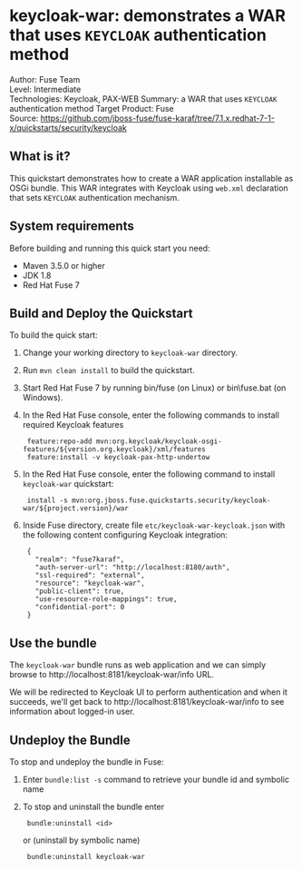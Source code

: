 keycloak-war: demonstrates a WAR that uses `KEYCLOAK` authentication method
==========================
Author: Fuse Team  
Level: Intermediate  
Technologies: Keycloak, PAX-WEB
Summary: a WAR that uses `KEYCLOAK` authentication method
Target Product: Fuse  
Source: <https://github.com/jboss-fuse/fuse-karaf/tree/7.1.x.redhat-7-1-x/quickstarts/security/keycloak>


What is it?
-----------
This quickstart demonstrates how to create a WAR application installable as OSGi bundle.
This WAR integrates with Keycloak using `web.xml` declaration that sets `KEYCLOAK` authentication mechanism.


System requirements
-------------------
Before building and running this quick start you need:

* Maven 3.5.0 or higher
* JDK 1.8
* Red Hat Fuse 7


Build and Deploy the Quickstart
-------------------------------

To build the quick start:

1. Change your working directory to `keycloak-war` directory.
2. Run `mvn clean install` to build the quickstart.
3. Start Red Hat Fuse 7 by running bin/fuse (on Linux) or bin\fuse.bat (on Windows).
4. In the Red Hat Fuse console, enter the following commands to install required Keycloak features

        feature:repo-add mvn:org.keycloak/keycloak-osgi-features/${version.org.keycloak}/xml/features
        feature:install -v keycloak-pax-http-undertow

5. In the Red Hat Fuse console, enter the following command to install `keycloak-war` quickstart:

        install -s mvn:org.jboss.fuse.quickstarts.security/keycloak-war/${project.version}/war

6. Inside Fuse directory, create file `etc/keycloak-war-keycloak.json` with the following content configuring Keycloak integration:

        {
          "realm": "fuse7karaf",
          "auth-server-url": "http://localhost:8180/auth",
          "ssl-required": "external",
          "resource": "keycloak-war",
          "public-client": true,
          "use-resource-role-mappings": true,
          "confidential-port": 0
        }


Use the bundle
--------------

The `keycloak-war` bundle runs as web application and we can simply browse to http://localhost:8181/keycloak-war/info URL.

We will be redirected to Keycloak UI to perform authentication and when it succeeds, we'll get back to http://localhost:8181/keycloak-war/info
to see information about logged-in user. 


Undeploy the Bundle
-------------------

To stop and undeploy the bundle in Fuse:

1. Enter `bundle:list -s` command to retrieve your bundle id and symbolic name
2. To stop and uninstall the bundle enter

        bundle:uninstall <id>

    or (uninstall by symbolic name)

        bundle:uninstall keycloak-war

